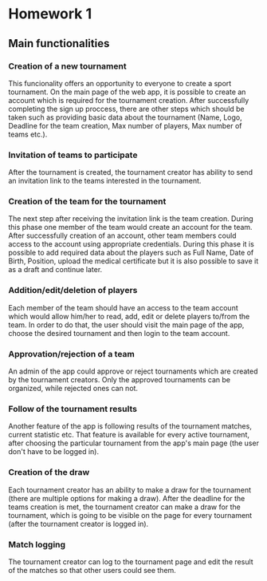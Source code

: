 # Homework 1

## Main functionalities

### Creation of a new tournament

This funcionality offers an opportunity to everyone to create a sport tournament. On the main page of the web app, it is possible to create an account which is required for the tournament creation. After successfully completing the sign up proccess, there are other steps which should be taken such as providing basic data about the tournament (Name, Logo, Deadline for the team creation, Max number of players, Max number of teams etc.).

### Invitation of teams to participate

After the tournament is created, the tournament creator has ability to send an invitation link to the teams interested in the tournament.

### Creation of the team for the tournament

The next step after receiving the invitation link is the team creation. During this phase one member of the team would create an account for the team. After successfully creation of an account, other team members could access to the account using appropriate credentials. During this phase it is possible to add required data about the players such as Full Name, Date of Birth, Position, upload the medical certificate but it is also possible to save it as a draft and continue later.

### Addition/edit/deletion of players

Each member of the team should have an access to the team account which would allow him/her to read, add, edit or delete players to/from the team. In order to do that, the user should visit the main page of the app, choose the desired tournament and then login to the team account.

### Approvation/rejection of a team

An admin of the app could approve or reject tournaments which are created by the tournament creators. Only the approved tournaments can be organized, while rejected ones can not.

### Follow of the tournament results

Another feature of the app is following results of the tournament matches, current statistic etc. That feature is available for every active tournament, after choosing the particular tournament from the app's main page (the user don't have to be logged in).

### Creation of the draw

Each tournament creator has an ability to make a draw for the tournament (there are multiple options for making a draw). After the deadline for the teams creation is met, the tournament creator can make a draw for the tournament, which is going to be visible on the page for every tournament (after the tournament creator is logged in).

### Match logging

The tournament creator can log to the tournament page and edit the result of the matches so that other users could see them.
